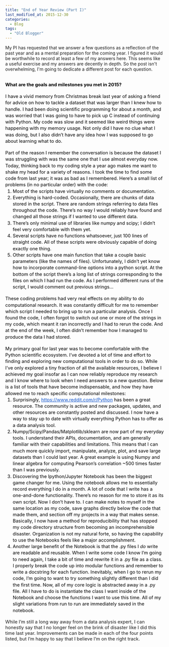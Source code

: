 ```yaml
---
title: "End of Year Review (Part I)"
last_modified_at: 2015-12-30
categories:
  - Blog
tags:
  - "Old Blogger"
---
```

My PI has requested that we answer a few questions as a reflection of the past year and as a mental preparation for the coming year. I figured it would be worthwhile to record at least a few of my answers here. This seems like a useful exercise and my answers are decently in depth. So the post isn't overwhelming, I'm going to dedicate a different post for each question.<br />
<br />
<div dir="ltr" style="line-height: 1.38; margin-bottom: 0pt; margin-top: 0pt;">
<span style="background-color: transparent; color: black; font-size: 14.6667px; font-style: normal; font-variant: normal; font-weight: 700; text-decoration: none; vertical-align: baseline; white-space: pre-wrap;"><span style="font-family: inherit;">What are the goals and milestones you met in 2015?</span></span></div>
<b id="docs-internal-guid-20dc4506-f5f9-b517-20d2-a557d5de69ca" style="font-weight: normal;"><span style="font-family: inherit;"><br /></span></b>
<div dir="ltr" style="line-height: 1.38; margin-bottom: 0pt; margin-top: 0pt;">
<span style="background-color: transparent; color: black; font-size: 14.6667px; font-style: normal; font-variant: normal; font-weight: 400; text-decoration: none; vertical-align: baseline; white-space: pre-wrap;"><span style="font-family: inherit;">I have a vivid memory from Christmas break last year of asking a friend for advice on how to tackle a dataset that was larger than I knew how to handle. I had been doing scientific programming for about a month, and was worried that I was going to have to pick up C instead of continuing with Python. My code was slow and it seemed like weird things were happening with my memory usage. Not only did I have no clue what I was doing, but I also didn’t have any idea how I was supposed to go about learning what to do. </span></span></div>
<b style="font-weight: normal;"><span style="font-family: inherit;"><br /></span></b>
<div dir="ltr" style="line-height: 1.38; margin-bottom: 0pt; margin-top: 0pt;">
<span style="background-color: transparent; color: black; font-size: 14.6667px; font-style: normal; font-variant: normal; font-weight: 400; text-decoration: none; vertical-align: baseline; white-space: pre-wrap;"><span style="font-family: inherit;">Part of the reason I remember the conversation is because the dataset I was struggling with was the same one that I use almost everyday now. Today, thinking back to my coding style a year ago makes me want to shake my head for a variety of reasons. I took the time to find some code from last year; it was as bad as I remembered. Here’s a small list of problems (in no particular order) with the code:</span></span></div>
<ol style="margin-bottom: 0pt; margin-top: 0pt;">
<li dir="ltr" style="background-color: transparent; color: black; font-size: 14.6667px; font-style: normal; font-variant: normal; font-weight: 400; list-style-type: decimal; text-decoration: none; vertical-align: baseline;"><div dir="ltr" style="line-height: 1.38; margin-bottom: 0pt; margin-top: 0pt;">
<span style="background-color: transparent; color: black; font-size: 14.6667px; font-style: normal; font-variant: normal; font-weight: 400; text-decoration: none; vertical-align: baseline; white-space: pre-wrap;"><span style="font-family: inherit;">Most of the scripts have virtually no comments or documentation.</span></span></div>
</li>
<li dir="ltr" style="background-color: transparent; color: black; font-size: 14.6667px; font-style: normal; font-variant: normal; font-weight: 400; list-style-type: decimal; text-decoration: none; vertical-align: baseline;"><div dir="ltr" style="line-height: 1.38; margin-bottom: 0pt; margin-top: 0pt;">
<span style="background-color: transparent; color: black; font-size: 14.6667px; font-style: normal; font-variant: normal; font-weight: 400; text-decoration: none; vertical-align: baseline; white-space: pre-wrap;"><span style="font-family: inherit;">Everything is hard-coded. Occasionally, there are chunks of data stored in the script. There are random strings referring to data files throughout the code. There’s no way I would reliably have found and changed all those strings if I wanted to use different data.</span></span></div>
</li>
<li dir="ltr" style="background-color: transparent; color: black; font-size: 14.6667px; font-style: normal; font-variant: normal; font-weight: 400; list-style-type: decimal; text-decoration: none; vertical-align: baseline;"><div dir="ltr" style="line-height: 1.38; margin-bottom: 0pt; margin-top: 0pt;">
<span style="background-color: transparent; color: black; font-size: 14.6667px; font-style: normal; font-variant: normal; font-weight: 400; text-decoration: none; vertical-align: baseline; white-space: pre-wrap;"><span style="font-family: inherit;">There’s only minimal use of libraries like numpy and scipy; I didn’t feel very comfortable with them yet.</span></span></div>
</li>
<li dir="ltr" style="background-color: transparent; color: black; font-size: 14.6667px; font-style: normal; font-variant: normal; font-weight: 400; list-style-type: decimal; text-decoration: none; vertical-align: baseline;"><div dir="ltr" style="line-height: 1.38; margin-bottom: 0pt; margin-top: 0pt;">
<span style="background-color: transparent; color: black; font-size: 14.6667px; font-style: normal; font-variant: normal; font-weight: 400; text-decoration: none; vertical-align: baseline; white-space: pre-wrap;"><span style="font-family: inherit;">Several scripts have no functions whatsoever, just 100 lines of straight code. All of these scripts were obviously capable of doing exactly one thing. </span></span></div>
</li>
<li dir="ltr" style="background-color: transparent; color: black; font-size: 14.6667px; font-style: normal; font-variant: normal; font-weight: 400; list-style-type: decimal; text-decoration: none; vertical-align: baseline;"><div dir="ltr" style="line-height: 1.38; margin-bottom: 0pt; margin-top: 0pt;">
<span style="background-color: transparent; color: black; font-size: 14.6667px; font-style: normal; font-variant: normal; font-weight: 400; text-decoration: none; vertical-align: baseline; white-space: pre-wrap;"><span style="font-family: inherit;">Other scripts have one main function that take a couple basic parameters (like the names of files). Unfortunately, I didn’t yet know how to incorporate command-line options into a python script. At the bottom of the script there’s a long list of strings corresponding to the files on which I had run the code. As I performed different runs of the script, I would comment out previous strings… </span></span></div>
</li>
</ol>
<b style="font-weight: normal;"><span style="font-family: inherit;"><br /></span></b>
<div dir="ltr" style="line-height: 1.38; margin-bottom: 0pt; margin-top: 0pt;">
<span style="background-color: transparent; color: black; font-size: 14.6667px; font-style: normal; font-variant: normal; font-weight: 400; text-decoration: none; vertical-align: baseline; white-space: pre-wrap;"><span style="font-family: inherit;">These coding problems had very real effects on my ability to do computational research. It was constantly difficult for me to remember which script I needed to bring up to run a particular analysis. Once I found the code, I often forgot to switch out one or more of the strings in my code, which meant it ran incorrectly and I had to rerun the code. And at the end of the week, I often didn’t remember how I managed to produce the data I had stored.</span></span></div>
<b style="font-weight: normal;"><span style="font-family: inherit;"><br /></span></b>
<div dir="ltr" style="line-height: 1.38; margin-bottom: 0pt; margin-top: 0pt;">
<span style="background-color: transparent; color: black; font-size: 14.6667px; font-style: normal; font-variant: normal; font-weight: 400; text-decoration: none; vertical-align: baseline; white-space: pre-wrap;"><span style="font-family: inherit;">My primary goal for last year was to become comfortable with the Python scientific ecosystem. I’ve devoted a lot of time and effort to finding and exploring new computational tools in order to do so. While I’ve only explored a tiny fraction of all the available resources, I believe I achieved my goal insofar as I can now reliably reproduce my research and I know where to look when I need answers to a new question. Below is a list of tools that have become indispensable, and how they have allowed me to reach specific computational milestones:</span></span></div>
<ol style="margin-bottom: 0pt; margin-top: 0pt;">
<li dir="ltr" style="background-color: transparent; color: black; font-size: 14.6667px; font-style: normal; font-variant: normal; font-weight: 400; list-style-type: decimal; text-decoration: none; vertical-align: baseline;"><div dir="ltr" style="line-height: 1.38; margin-bottom: 0pt; margin-top: 0pt;">
<span style="font-family: inherit;"><span style="background-color: transparent; color: black; font-size: 14.6667px; font-style: normal; font-variant: normal; font-weight: 400; text-decoration: none; vertical-align: baseline; white-space: pre-wrap;">Surprisingly, </span><a href="https://www.reddit.com/r/Python" style="text-decoration: none;"><span style="background-color: transparent; color: #1155cc; font-size: 14.6667px; font-style: normal; font-variant: normal; font-weight: 400; text-decoration: underline; vertical-align: baseline; white-space: pre-wrap;">https://www.reddit.com/r/Python</span></a><span style="background-color: transparent; color: black; font-size: 14.6667px; font-style: normal; font-variant: normal; font-weight: 400; text-decoration: none; vertical-align: baseline; white-space: pre-wrap;"> has been a great resource. The community is active and new packages, updates, and other resources are constantly posted and discussed. I now have a way to stay up to date with virtually everything Python has to offer as a data analysis tool.</span></span></div>
</li>
<li dir="ltr" style="background-color: transparent; color: black; font-size: 14.6667px; font-style: normal; font-variant: normal; font-weight: 400; list-style-type: decimal; text-decoration: none; vertical-align: baseline;"><div dir="ltr" style="line-height: 1.38; margin-bottom: 0pt; margin-top: 0pt;">
<span style="background-color: transparent; color: black; font-size: 14.6667px; font-style: normal; font-variant: normal; font-weight: 400; text-decoration: none; vertical-align: baseline; white-space: pre-wrap;"><span style="font-family: inherit;">Numpy/Scipy/Pandas/Matplotlib/sklearn are now part of my everyday tools. I understand their APIs, documentation, and am generally familiar with their capabilities and limitations. This means that I can much more quickly import, manipulate, analyze, plot, and save large datasets than I could last year. A great example is using Numpy and linear algebra for computing Pearson’s correlation ~500 times faster than I was previously. </span></span></div>
</li>
<li dir="ltr" style="background-color: transparent; color: black; font-size: 14.6667px; font-style: normal; font-variant: normal; font-weight: 400; list-style-type: decimal; text-decoration: none; vertical-align: baseline;"><div dir="ltr" style="line-height: 1.38; margin-bottom: 0pt; margin-top: 0pt;">
<span style="background-color: transparent; color: black; font-size: 14.6667px; font-style: normal; font-variant: normal; font-weight: 400; text-decoration: none; vertical-align: baseline; white-space: pre-wrap;"><span style="font-family: inherit;">Discovering the Ipython/Jupyter Notebook has been the biggest game changer for me. Using the notebook allows me to essentially record everything I do in a month. A lot of code that I write has a one-and-done functionality. There’s no reason for me to store it as its own script. Now I don’t have to. I can make notes to myself in the same location as my code, save graphs directly below the code that made them, and section off my projects in a way that makes sense. Basically, I now have a method for reproducibility that has stopped my code directory structure from becoming an incomprehensible disaster. Organization is not my natural forte, so having the capability to use the Notebooks feels like a major accomplishment. </span></span></div>
</li>
<li dir="ltr" style="background-color: transparent; color: black; font-size: 14.6667px; font-style: normal; font-variant: normal; font-weight: 400; list-style-type: decimal; text-decoration: none; vertical-align: baseline;"><div dir="ltr" style="line-height: 1.38; margin-bottom: 0pt; margin-top: 0pt;">
<span style="font-family: inherit;"><span style="background-color: transparent; color: black; font-size: 14.6667px; font-style: normal; font-variant: normal; font-weight: 400; text-decoration: none; vertical-align: baseline; white-space: pre-wrap;">Another large benefit of the Notebook is that the .py files I </span><span style="background-color: transparent; color: black; font-size: 14.6667px; font-style: italic; font-variant: normal; font-weight: 400; text-decoration: none; vertical-align: baseline; white-space: pre-wrap;">do </span><span style="background-color: transparent; color: black; font-size: 14.6667px; font-style: normal; font-variant: normal; font-weight: 400; text-decoration: none; vertical-align: baseline; white-space: pre-wrap;">write are readable and reusable. When I write some code I know I’m going to need again, I take a bit of time and rewrite it in a .py file as a class. I properly break the code up into modular functions and remember to write a docstring for each function. Inevitably, when I go to rerun my code, I’m going to want to try something slightly different than I did the first time. Now, all of my core logic is abstracted away in a .py file. All I have to do is instantiate the class I want inside of the Notebook and choose the functions I want to use this time. All of my slight variations from run to run are immediately saved in the notebook.</span></span></div>
</li>
</ol>
<span style="font-family: inherit;"><br /><span style="font-size: 14.6667px; vertical-align: baseline; white-space: pre-wrap;">While I’m still a long way away from a data analysis expert, I can honestly say that I no longer feel on the brink of disaster like I did this time last year. Improvements can be made in each of the four points listed, but I’m happy to say that I believe I’m on the right track. </span></span>